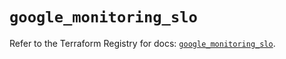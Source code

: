 # `google_monitoring_slo`

Refer to the Terraform Registry for docs: [`google_monitoring_slo`](https://registry.terraform.io/providers/hashicorp/google-beta/6.24.0/docs/resources/google_monitoring_slo).
